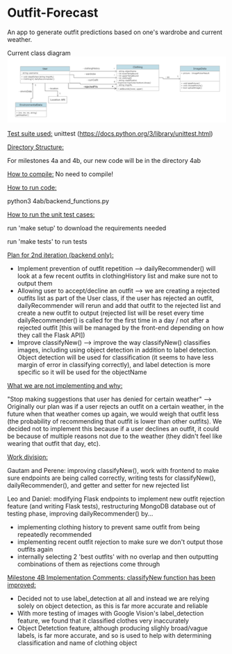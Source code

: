 # Outfit-Forecast

An app to generate outfit predictions based on one's wardrobe and current weather.

Current class diagram
![Class Diagram](class-diagrams/updatedClassDiagram5.png)

<ins>Test suite used:</ins> unittest (https://docs.python.org/3/library/unittest.html)

<ins>Directory Structure:<ins>

For milestones 4a and 4b, our new code will be in the directory 4ab

<ins>How to compile:</ins> No need to compile!

<ins>How to run code:</ins>

python3 4ab/backend_functions.py

<ins>How to run the unit test cases:</ins>

run 'make setup' to download the requirements needed

run 'make tests' to run tests

<ins>Plan for 2nd iteration (backend only):<ins>

- Implement prevention of outfit repetition --> dailyRecommender() will look at a few recent outfits in clothingHistory list and make sure not to output them
- Allowing user to accept/decline an outfit --> we are creating a rejected outfits list as part of the User class, if the user has rejected an outfit, dailyRecommender will rerun and add that outfit to the rejected list and create a new outfit to output (rejected list will be reset every time dailyRecommender() is called for the first time in a day / not after a rejected outfit [this will be managed by the front-end depending on how they call the Flask API])
- Improve classifyNew() --> improve the way classifyNew() classifies images, including using object detection in addition to label detection. Object detection will be used for classification (it seems to have less margin of error in classifying correctly), and label detection is more specific so it will be used for the objectName

<ins>What we are not implementing and why:<ins>

"Stop making suggestions that user has denied for certain weather" --> Originally our plan was if a user rejects an outfit on a certain weather, in the future when that weather comes up again, we would weigh that outfit less (the probability of recommending that outfit is lower than other outfits). We decided not to implement this because if a user declines an outfit, it could be because of multiple reasons not due to the weather (they didn't feel like wearing that outfit that day, etc).

<ins>Work division:<ins>

Gautam and Perene: improving classifyNew(), work with frontend to make sure endpoints are being called correctly, writing tests for classifyNew(), dailyRecommender(), and getter and setter for new rejected list

Leo and Daniel: modifying Flask endpoints to implement new outfit rejection feature (and writing Flask tests), restructuring MongoDB database out of testing phase, improving dailyRecommender() by...
- implementing clothing history to prevent same outfit from being repeatedly recommended
- implementing recent outfit rejection to make sure we don't output those outfits again
- internally selecting 2 'best outfits' with no overlap and then outputting combinations of them as rejections come through

<ins>Milestone 4B Implementation Comments:<ins>
classifyNew function has been improved:
- Decided not to use label_detection at all and instead we are relying solely on  object detection, as this is far more accurate and reliable
- With more testing of images with Google Vision's label_detection feature, we found that it classified clothes very inaccurately
- Object Detetction feature, although producing slighly broad/vague labels, is far more accurate, and so is used to help with determining classification and name of clothing object




